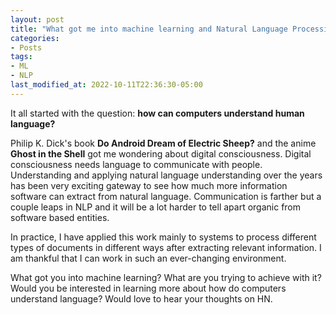 ```yaml
---
layout: post
title: "What got me into machine learning and Natural Language Processing (NLP)?"
categories:
- Posts
tags:
- ML
- NLP
last_modified_at: 2022-10-11T22:36:30-05:00
---
```


It all started with the question: **how can computers understand human language?**

Philip K. Dick's book **Do Android Dream of Electric Sheep?** and the anime **Ghost in the Shell** got me wondering about digital consciousness. Digital consciousness needs language to communicate with people.
Understanding and applying natural language understanding over the years has been very exciting gateway to see how much more information software can extract from natural language. Communication is farther but a couple leaps in NLP and it will be a lot harder to tell apart organic from software based entities.

In practice, I have applied this work mainly to systems to process different types of documents in different ways after extracting relevant information. I am thankful that I can work in such an ever-changing environment.

What got you into machine learning? What are you trying to achieve with it? Would you be interested in learning more about how do computers understand language? Would love to hear your thoughts on HN. 